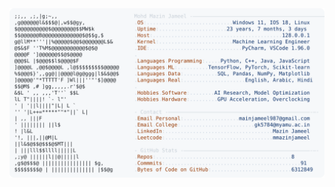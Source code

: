 <picture>
  <source srcset="https://raw.githubusercontent.com/mmazinjameel/mmazinjameel/main/dark_mode.svg?v=1749413445" media="(prefers-color-scheme: dark)">
  <img src="https://raw.githubusercontent.com/mmazinjameel/mmazinjameel/main/light_mode.svg?v=1749413445">
</picture>
